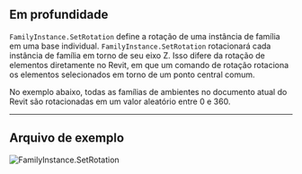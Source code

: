 ## Em profundidade
`FamilyInstance.SetRotation` define a rotação de uma instância de família em uma base individual. `FamilyInstance.SetRotation` rotacionará cada instância de família em torno de seu eixo Z. Isso difere da rotação de elementos diretamente no Revit, em que um comando de rotação rotaciona os elementos selecionados em torno de um ponto central comum.

No exemplo abaixo, todas as famílias de ambientes no documento atual do Revit são rotacionadas em um valor aleatório entre 0 e 360.
___
## Arquivo de exemplo

![FamilyInstance.SetRotation](./Revit.Elements.FamilyInstance.SetRotation_img.jpg)

